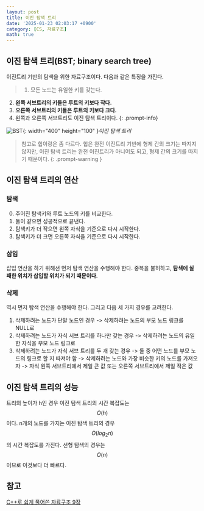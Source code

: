 ```yaml
---
layout: post
title: 이진 탐색 트리
date: '2025-01-23 02:03:17 +0900'
category: [CS, 자료구조]
math: true
---
```

## 이진 탐색 트리(BST; binary search tree)
이진트리 기반의 탐색을 위한 자료구조이다. 다음과 같은 특징을 가진다.

> 1. 모든 노드는 유일한 키를 갖는다.
2. **왼쪽 서브트리의 키들은 루트의 키보다 작다.**
3. **오른쪽 서브트리의 키들은 루트의 키보다 크다.**
4. 왼쪽과 오른쪽 서브트리도 이진 탐색 트리이다.
{: .prompt-info}

![BST](https://images.javatpoint.com/ds/images/binary-search-tree11.png){: width="400" height="100" }_이진 탐색 트리_

> 참고로 힙이랑은 좀 다르다. 힙은 완전 이진트리 기반에 형제 간의 크기는 따지지 않지만, 이진 탐색 트리는 완전 이진트리가 아니어도 되고, 형제 간의 크기를 따지기 때문이다.
{: .prompt-warning }

## 이진 탐색 트리의 연산
### 탐색
0. 주어진 탐색키와 루트 노드의 키를 비교한다.
1. 둘이 같으면 성공적으로 끝낸다.
2. 탐색키가 더 작으면 왼쪽 자식을 기준으로 다시 시작한다.
3. 탐색키가 더 크면 오른쪽 자식을 기준으로 다시 시작한다.


### 삽입
삽입 연산을 하기 위해선 먼저 탐색 연산을 수행해야 한다. 중복을 불허하고, **탐색에 실패한 위치가 삽입할 위치가 되기 때문이다.**


### 삭제
역시 먼저 탐색 연산을 수행해야 한다. 그리고 다음 세 가지 경우를 고려한다.
1. 삭제하려는 노드가 단말 노드인 경우 -> 삭제하려는 노드의 부모 노드 링크를 NULL로
2. 삭제하려는 노드가 자식 서브 트리를 하나만 갖는 경우 -> 삭제하려는 노드의 유일한 자식을 부모 노드 링크로
3. 삭제하려는 노드가 자식 서브 트리를 두 개 갖는 경우 -> 둘 중 어떤 노드를 부모 노드의 링크로 할 지 따져야 함 -> 삭제하려는 노드와 가장 비슷한 키의 노드를 가져오자 -> 자식 왼쪽 서브트리에서 제일 큰 값 또는 오른쪽 서브트리에서 제일 작은 값


## 이진 탐색 트리의 성능
트리의 높이가 h인 경우 이진 탐색 트리의 시간 복잡도는 $$ O(h)$$이다. n개의 노드를 가지는 이진 탐색 트리의 경우 $$ O(log_2n) $$의 시간 복잡도를 가진다. 선형 탐색의 경우는 $$ O(n) $$이므로 이것보다 더 빠르다.


## 참고
[C++로 쉽게 풀어쓴 자료구조 9장](https://product.kyobobook.co.kr/detail/S000001076271)